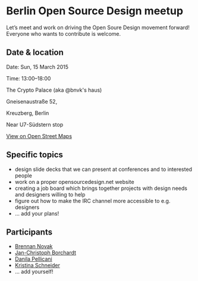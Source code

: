# Berlin Open Source Design meetup

Let’s meet and work on driving the Open Soure Design movement forward! Everyone who wants to contribute is welcome.


## Date & location

Date: Sun, 15 March 2015

Time: 13:00–18:00

The Crypto Palace (aka @bnvk's haus)

Gneisenaustraße 52,

Kreuzberg, Berlin

Near U7-Südstern stop

[View on Open Street Maps](http://www.openstreetmap.org/?mlat=52.4893&mlon=13.4040#map=15/52.4893/13.4040)


## Specific topics

* design slide decks that we can present at conferences and to interested people
* work on a proper opensourcedesign.net website
* creating a job board which brings together projects with design needs and designers willing to help
* figure out how to make the IRC channel more accessible to e.g. designers 
* … add your plans!


## Participants

* [Brennan Novak](https://github.com/bnvk)
* [Jan-Christoph Borchardt](https://github.com/jancborchardt)
* [Danila Pellicani](https://github.com/danilapellicani)
* [Kristina Schneider](https://github.com/kriesse)
* … add yourself!


